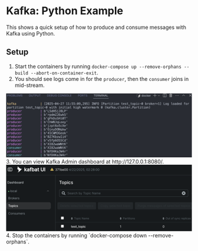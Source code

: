 # Kafka: Python Example
This shows a quick setup of how to produce and consume messages with Kafka using Python.

## Setup

1. Start the containers by running `docker-compose up --remove-orphans --build --abort-on-container-exit`.
2. You should see logs come in for the `producer`, then the `consumer` joins in mid-stream.
<img src="images/logs.png">
3. You can view Kafka Admin dashboard at http://127.0.0.1:8080/.
<img src="images/admin.png">
4. Stop the containers by running `docker-compose down --remove-orphans`.
